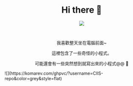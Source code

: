 <h1 align="center">Hi there 👋</h1>
<p align="center"> <img src="https://komarev.com/ghpvc/?username=davgo0103&color=green&style=flat" /> </p>
<br/>
<p align="center">我喜歡整天坐在電腦前面~ </p>

<p align="center">這裡包含了一些奇怪的小程式。 </p>
<p align="center">可能還會有一些突然想到就寫出來的小程式@@ 🫡</p>
![](https://komarev.com/ghpvc/?username=CIIS-repo&color=grey&style=flat)
